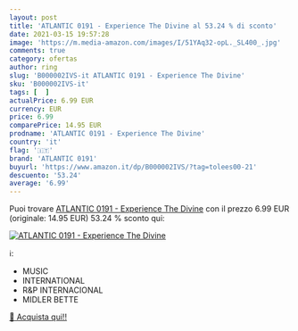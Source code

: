 ```yaml
---
layout: post
title: 'ATLANTIC 0191 - Experience The Divine al 53.24 % di sconto'
date: 2021-03-15 19:57:28
image: 'https://m.media-amazon.com/images/I/51YAq32-opL._SL400_.jpg'
comments: true
category: ofertas
author: ring
slug: 'B000002IVS-it ATLANTIC 0191 - Experience The Divine'
sku: 'B000002IVS-it'
tags: [  ]
actualPrice: 6.99 EUR
currency: EUR
price: 6.99
comparePrice: 14.95 EUR
prodname: 'ATLANTIC 0191 - Experience The Divine'
country: 'it'
flag: '🇮🇹'
brand: 'ATLANTIC 0191'
buyurl: 'https://www.amazon.it/dp/B000002IVS/?tag=tolees00-21'
descuento: '53.24'
average: '6.99'
---
```


Puoi trovare [ATLANTIC 0191 - Experience The Divine](https://www.amazon.it/dp/B000002IVS/?tag=tolees00-21) con il prezzo 6.99 EUR (originale: 14.95 EUR) 53.24 % sconto qui:

[![ATLANTIC 0191 - Experience The Divine](https://m.media-amazon.com/images/I/51YAq32-opL._SL400_.jpg)](https://www.amazon.it/dp/B000002IVS/?tag=tolees00-21)

ℹ️:

- MUSIC
- INTERNATIONAL
- R&P INTERNACIONAL
- MIDLER BETTE

[🛒 Acquista qui!!](https://www.amazon.it/dp/B000002IVS/?tag=tolees00-21)
